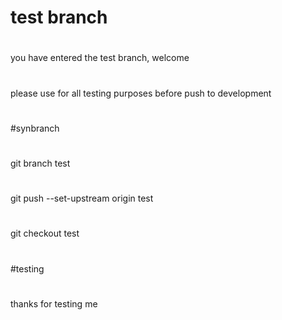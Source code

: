 
# test branch
#
you have entered the test branch, welcome 
#
please use for all testing purposes before push to development
#
#synbranch
#
git branch test
#
git push --set-upstream origin test
#
git checkout test
#
#
#
#
#
#testing
#
thanks for testing me
